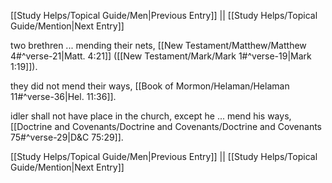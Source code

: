 [[Study Helps/Topical Guide/Men|Previous Entry]]  ||  [[Study Helps/Topical Guide/Mention|Next Entry]]

 two brethren ... mending their nets, [[New Testament/Matthew/Matthew 4#^verse-21|Matt. 4:21]] ([[New Testament/Mark/Mark 1#^verse-19|Mark 1:19]]).

 they did not mend their ways, [[Book of Mormon/Helaman/Helaman 11#^verse-36|Hel. 11:36]].

 idler shall not have place in the church, except he ... mend his ways, [[Doctrine and Covenants/Doctrine and Covenants/Doctrine and Covenants 75#^verse-29|D&C 75:29]].

[[Study Helps/Topical Guide/Men|Previous Entry]]  ||  [[Study Helps/Topical Guide/Mention|Next Entry]]